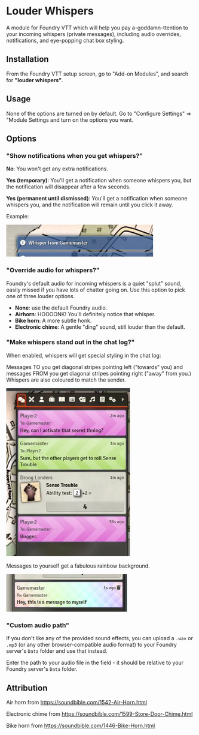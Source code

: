 # Louder Whispers

A module for Foundry VTT which will help you pay a-goddamn-ttention to your incoming whispers (private messages), including audio overrides, notifications, and eye-popping chat box styling.

## Installation

From the Foundry VTT setup screen, go to "Add-on Modules", and search for **"louder whispers"**.


## Usage

None of the options are turned on by default. Go to "Configure Settings" => "Module Settings and turn on the options you want.

## Options

### "Show notifications when you get whispers?"

**No**: You won't get any extra notifications.

**Yes (temporary)**: You'll get a notification when someone whispers you, but the notification will disappear after a few seconds.

**Yes (permanent until dismissed)**: You'll get a notification when someone whispers you, and the notification will remain until you click it away.

Example:

![Notifications](assets/notifs.webp)


### "Override audio for whispers?"

Foundry's default audio for incoming whispers is a quiet "splut" sound, easily missed if you have lots of chatter going on. Use this option to pick one of three louder options.

* **None**: use the default Foundry audio.
* **Airhorn**: HOOOONK! You'll definitely notice that whisper.
* **Bike horn**: A more subtle honk.
* **Electronic chime**: A gentle "ding" sound, still louder than the default.

### "Make whispers stand out in the chat log?"

When enabled, whispers will get special styling in the chat log:

Messages TO you get diagonal stripes pointing left ("towards" you) and messages FROM you get diagonal stripes pointing right ("away" from you.) Whispers are also coloured to match the sender.

![Chat log styling](assets/whispers.webp)

Messages to yourself get a fabulous rainbow background.

![Self messages](assets/self-whisper.webp)

### "Custom audio path"

If you don't like any of the provided sound effects, you can upload a `.wav` or `.mp3` (or any other browser-compatible audio format)  to your Foundry server's `Data` folder and use that instead.

Enter the path to your audio file in the field - it should be relative to your Foundry server's `Data` folder.



## Attribution

Air horn from https://soundbible.com/1542-Air-Horn.html

Electronic chime from https://soundbible.com/1599-Store-Door-Chime.html

Bike horn from https://soundbible.com/1446-Bike-Horn.html
